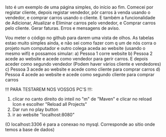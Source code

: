 Isto é um exemplo de uma página simples, do início ao fim.
Comecei por registar cliente, depois registar vendedor, pôr carros à venda usando o vendedor, e comprar carros usando o cliente.
E também a funcionalidade de Adicionar, Atualizar e Eliminar carros pelo vendedor, e Comprar carros pelo cliente.
Gerar faturas. Erros e mensagens de aviso.

Vou meter o código no github para darem uma vista de olhos. As tabelas estao muito simples ainda, e não sei como fazer com q um de nós corra o projeto num computador e outro colega aceda ao website (usando o mesmo wifi) e possamos simular:
a) Pessoa 1 corre website
b) Pessoa 2 acede ao website e acede como vendedor para gerir carros. E depois aceder como segundo vendedor (Podem haver vários cliente e vendedores)
c) Pessoa 3 acede ao website e acede como cliente para comprar carros
d) Pessoa 4 acede ao website e acede como segundo cliente para comprar carros

!!! PARA TESTAREM NOS VOSSOS PC'S !!!:
1) clicar no canto direito do inteil no "m" de "Maven" e clicar no reload Icon e escolher "Reload all Projects"
2) Dar run no play button
3) ir ao website "localhost:8080"

(O localhost:3306 é para a conexao no mysql. Corresponde ao sítio onde temos a base de dados) 
